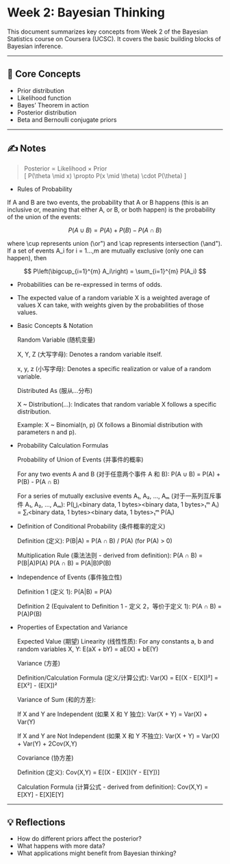 # Week 2: Bayesian Thinking

This document summarizes key concepts from Week 2 of the Bayesian Statistics course on Coursera (UCSC). It covers the basic building blocks of Bayesian inference.

---

## 🔑 Core Concepts

- Prior distribution
- Likelihood function
- Bayes’ Theorem in action
- Posterior distribution
- Beta and Bernoulli conjugate priors

---

## ✍️ Notes

> Posterior ∝ Likelihood × Prior  
> \[
P(\theta \mid x) \propto P(x \mid \theta) \cdot P(\theta)
\]

- Rules of Probability

If A and B are two events, the probability that A or B happens (this is an inclusive or, meaning that either A, or B, or both happen) is the probability of the union of the events:

$$ P(A \cup B) = P(A) + P(B) - P(A \cap B) $$

where \cup represents union (\or") and \cap represents intersection (\and"). If a set of events A_i for i = 1...,m are mutually exclusive (only one can happen), then

$$ P\left(\bigcup_{i=1}^{m} A_i\right) = \sum_{i=1}^{m} P(A_i) $$ 

- Probabilities can be re-expressed in terms of odds.
- The expected value of a random variable X is a weighted average of values X can take, with weights given by the probabilities of those values.

- Basic Concepts & Notation

  Random Variable (随机变量)

  X, Y, Z (大写字母): Denotes a random variable itself.

  x, y, z (小写字母): Denotes a specific realization or value of a random variable.

  Distributed As (服从...分布)

  X ~ Distribution(...): Indicates that random variable X follows a specific distribution.

  Example: X ~ Binomial(n, p) (X follows a Binomial distribution with parameters n and p).

- Probability Calculation Formulas
  
  Probability of Union of Events (并事件的概率)

  For any two events A and B (对于任意两个事件 A 和 B):
  P(A ∪ B) = P(A) + P(B) - P(A ∩ B)

  For a series of mutually exclusive events A₁, A₂, ..., Aₘ (对于一系列互斥事件 A₁, A₂, ..., Aₘ):
  P(⋃ᵢ<binary data, 1 bytes><binary data, 1 bytes>₁ᵐ Aᵢ) = ∑ᵢ<binary data, 1 bytes><binary data, 1 bytes>₁ᵐ P(Aᵢ)

- Definition of Conditional Probability (条件概率的定义)

  Definition (定义):
  P(B|A) = P(A ∩ B) / P(A) (for P(A) > 0)

  Multiplication Rule (乘法法则 - derived from definition):
  P(A ∩ B) = P(B|A)P(A)
  P(A ∩ B) = P(A|B)P(B)

- Independence of Events (事件独立性)

  Definition 1 (定义 1):
  P(A|B) = P(A)

  Definition 2 (Equivalent to Definition 1 - 定义 2，等价于定义 1):
  P(A ∩ B) = P(A)P(B)

- Properties of Expectation and Variance

  Expected Value (期望)
  Linearity (线性性质): For any constants a, b and random variables X, Y:
  E(aX + bY) = aE(X) + bE(Y)

  Variance (方差)

  Definition/Calculation Formula (定义/计算公式):
  Var(X) = E[(X - E[X])²] = E[X²] - (E[X])²

  Variance of Sum (和的方差):

  If X and Y are Independent (如果 X 和 Y 独立):
  Var(X + Y) = Var(X) + Var(Y)

  If X and Y are Not Independent (如果 X 和 Y 不独立):
  Var(X + Y) = Var(X) + Var(Y) + 2Cov(X,Y)

  Covariance (协方差)

  Definition (定义):
  Cov(X,Y) = E[(X - E[X])(Y - E[Y])]

  Calculation Formula (计算公式 - derived from definition):
  Cov(X,Y) = E[XY] - E[X]E[Y]

---

## 💡 Reflections

- How do different priors affect the posterior?
- What happens with more data?
- What applications might benefit from Bayesian thinking?
